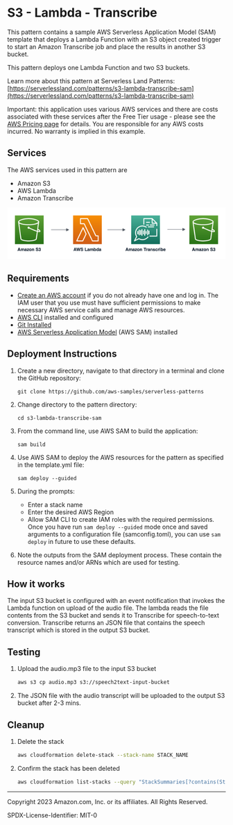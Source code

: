 # S3 - Lambda - Transcribe

This pattern contains a sample AWS Serverless Application Model (SAM) template that deploys a Lambda Function with an S3 object created trigger to start an Amazon Transcribe job and place the results in another S3 bucket.

This pattern deploys one Lambda Function and two S3 buckets.

Learn more about this pattern at Serverless Land Patterns: [https://serverlessland.com/patterns/s3-lambda-transcribe-sam](https://serverlessland.com/patterns/s3-lambda-transcribe-sam)

Important: this application uses various AWS services and there are costs associated with these services after the Free Tier usage - please see the [AWS Pricing page](https://aws.amazon.com/pricing/) for details. You are responsible for any AWS costs incurred. No warranty is implied in this example.

## Services

The AWS services used in this pattern are

- Amazon S3
- AWS Lambda
- Amazon Transcribe

![Architecture](s3-lambda-transcribe.png)

## Requirements

- [Create an AWS account](https://portal.aws.amazon.com/gp/aws/developer/registration/index.html) if you do not already have one and log in. The IAM user that you use must have sufficient permissions to make necessary AWS service calls and manage AWS resources.
- [AWS CLI](https://docs.aws.amazon.com/cli/latest/userguide/install-cliv2.html) installed and configured
- [Git Installed](https://git-scm.com/book/en/v2/Getting-Started-Installing-Git)
- [AWS Serverless Application Model](https://docs.aws.amazon.com/serverless-application-model/latest/developerguide/serverless-sam-cli-install.html) (AWS SAM) installed

## Deployment Instructions

1. Create a new directory, navigate to that directory in a terminal and clone the GitHub repository:
   ```
   git clone https://github.com/aws-samples/serverless-patterns
   ```
1. Change directory to the pattern directory:
   ```
   cd s3-lambda-transcribe-sam
   ```
1. From the command line, use AWS SAM to build the application:
   ```
   sam build
   ```
1. Use AWS SAM to deploy the AWS resources for the pattern as specified in the template.yml file:
   ```
   sam deploy --guided
   ```
1. During the prompts:

   - Enter a stack name
   - Enter the desired AWS Region
   - Allow SAM CLI to create IAM roles with the required permissions.
     Once you have run `sam deploy --guided` mode once and saved arguments to a configuration file (samconfig.toml), you can use `sam deploy` in future to use these defaults.

1. Note the outputs from the SAM deployment process. These contain the resource names and/or ARNs which are used for testing.

## How it works

The input S3 bucket is configured with an event notification that invokes the Lambda function on upload of the audio file. The lambda reads the file contents from the S3 bucket and sends it to Transcribe for speech-to-text conversion. Transcribe returns an JSON file that contains the speech transcript which is stored in the output S3 bucket.

## Testing

1. Upload the audio.mp3 file to the input S3 bucket
   ```bash
   aws s3 cp audio.mp3 s3://speech2text-input-bucket
   ```
1. The JSON file with the audio transcript will be uploaded to the output S3 bucket after 2-3 mins.

## Cleanup

1. Delete the stack
   ```bash
   aws cloudformation delete-stack --stack-name STACK_NAME
   ```
1. Confirm the stack has been deleted
   ```bash
   aws cloudformation list-stacks --query "StackSummaries[?contains(StackName,'STACK_NAME')].StackStatus"
   ```

---

Copyright 2023 Amazon.com, Inc. or its affiliates. All Rights Reserved.

SPDX-License-Identifier: MIT-0
